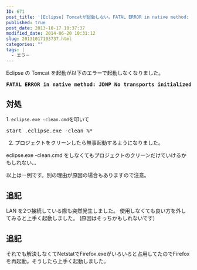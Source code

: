 ```yaml
---
ID: 671
post_title: '[Eclipse] Tomcatが起動しない。FATAL ERROR in native method: ～ AGENT_ERROR_TRANSPORT_INIT'
published: true
post_date: 2013-10-17 10:37:37
modified_date: 2014-06-20 10:31:12
slug: 20131017103737.html
categories: ""
tags: |
  - エラー
---
```

Eclipse の Tomcat を起動が以下のエラーで起動しなくなりました。
<pre><strong>FATAL ERROR in native method: JDWP No transports initialized, jvmtiError=AGENT_ERROR_TRANSPORT_INIT(197)</strong></pre>
<!--more-->
<h2>対処</h2>
1. <code>eclipse.exe -clean.cmd</code>を叩いて
<pre>start .eclipse.exe -clean %*</pre>

2. プロジェクトをクリーンしたら無事起動するようになりました。

<span class="text-muted">eclipse.exe -clean.cmd をしなくてもプロジェクトのクリーンだけでいけるかもしれない…</span>

<span class="text-danger">以上は一例です。別の理由が原因の場合もありますので注意。</span>

<h2>追記</h2>
LAN を2つ接続している際も突然発生しました。
使用しなくても良い方を外してみると上手く起動しました。
(原因はそっちかもしれないです)

<h2>追記</h2>
それでも解決しなくてNetstatでFirefox.exeがいろいろと占用してたのでFirefoxを再起動。そうしたら上手く起動しました。